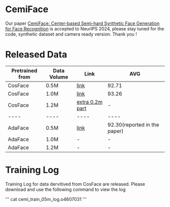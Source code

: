 # CemiFace
Our paper  [CemiFace: Center-based Semi-hard Synthetic Face Generation for Face Recognition](https://arxiv.org/pdf/2409.18876)
is accepted to NeurIPS 2024, please stay tuned for the code, synthetic dataset and camera ready version. Thank you !


# Released Data

| Pretrained from | Data Volume | Link| AVG|
|----|----|----|----|
| CosFace         | 0.5M        | [link](https://1drv.ms/u/c/7bd58491c54e4351/EaQMx4ixEtlGpvsl0WGOekoBw0TibvUFJzVuzz6-W7Sx3g?e=EH0psS)| 92.71|
| CosFace         | 1.0M        | [link](https://1drv.ms/u/c/7bd58491c54e4351/EUafS0hDo7hCvknYZwEi2G0BmwpDCRAioViptHKVLZj4rA?e=HOQVnK)| 93.26 |
| CosFace         | 1.2M        | [extra 0.2m part](https://1drv.ms/u/c/7bd58491c54e4351/EQ3gDUQS6hxEmXF4VkrrNsoBF4OrBWLCfNX_JxNdWY3haA?e=2bL0Iz)| - |
|----|----|----|----|
| AdaFace         | 0.5M        | [link](https://1drv.ms/u/c/7bd58491c54e4351/Ee7v9_OPrNdNipo_7Sho1XoB74OgOPeeJ-ORzXMS8aW2bg?e=vj7rL0) | 92.30(reported in the paper)|
| AdaFace         | 1.0M        | -| - |
| AdaFace         | 1.2M        | -| - |


# Training Log
Training Log for data dervitived from CosFace are released. Please download and use the following command to view the log

'''
cat cemi_train_05m_log.o4607031
'''
